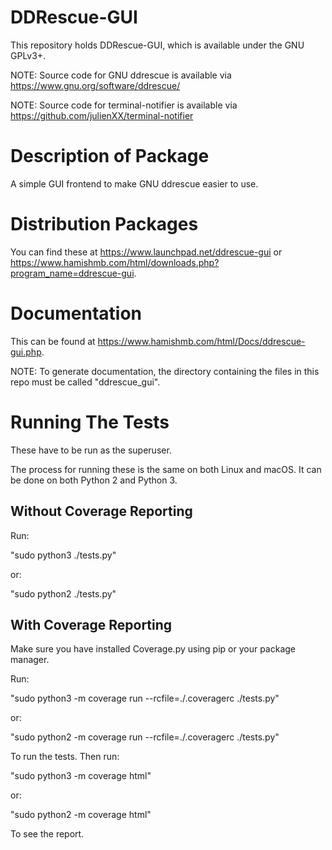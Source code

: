 # DDRescue-GUI

This repository holds DDRescue-GUI, which is available under the GNU GPLv3+.

NOTE: Source code for GNU ddrescue is available via https://www.gnu.org/software/ddrescue/

NOTE: Source code for terminal-notifier is available via https://github.com/julienXX/terminal-notifier

Description of Package
======================
A simple GUI frontend to make GNU ddrescue easier to use.

Distribution Packages
=====================

You can find these at https://www.launchpad.net/ddrescue-gui or https://www.hamishmb.com/html/downloads.php?program_name=ddrescue-gui.

Documentation
=============
This can be found at https://www.hamishmb.com/html/Docs/ddrescue-gui.php.

NOTE: To generate documentation, the directory containing the files in this repo must be called "ddrescue_gui".

Running The Tests
=================

These have to be run as the superuser.

The process for running these is the same on both Linux and macOS. It can be done on both Python 2 and Python 3.

Without Coverage Reporting
--------------------------
Run:

"sudo python3 ./tests.py"

or:

"sudo python2 ./tests.py"

With Coverage Reporting
-----------------------
Make sure you have installed Coverage.py using pip or your package manager.

Run:

"sudo python3 -m coverage run --rcfile=./.coveragerc ./tests.py"

or:

"sudo python2 -m coverage run --rcfile=./.coveragerc ./tests.py"

To run the tests. Then run:

"sudo python3 -m coverage html"

or:

"sudo python2 -m coverage html"

To see the report.
